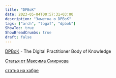 ```yaml
---
title: "DPBoK"
date: 2023-05-04T00:57:31+03:00
description: "Заметка о DPBoK"
tags: ["arch", "togaf", "dpbok"]
ShowToc: true
ShowBreadCrumbs: true
draft: false
---
```


[DPBoK](https://www.opengroup.org/dpbok) - The Digital Practitioner Body of Knowledge

[Статья от Максима Смирнова](https://mxsmirnov.com/2018/12/27/dpbok/)

[статья на хабре](https://habr.com/ru/companies/lanit/articles/512340/)

